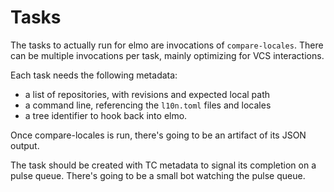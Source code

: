 # Tasks

The tasks to actually run for elmo are invocations of `compare-locales`.
There can be multiple invocations per task, mainly optimizing for VCS
interactions.

Each task needs the following metadata:

- a list of repositories, with revisions and expected local path
- a command line, referencing the `l10n.toml` files and locales
- a tree identifier to hook back into elmo.

Once compare-locales is run, there's going to be an artifact of its JSON
output.

The task should be created with TC metadata to signal its completion on
a pulse queue. There's going to be a small bot watching the pulse queue.
